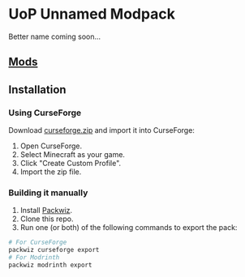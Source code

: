 # UoP Unnamed Modpack
Better name coming soon...
## [Mods](docs/mods.md)
## Installation
### Using CurseForge
Download [curseforge.zip](https://github.com/up930506/uop-unnamed-modpack/raw/main/curseforge.zip) and import it into CurseForge:
1. Open CurseForge.
2. Select Minecraft as your game.
3. Click "Create Custom Profile".
4. Import the zip file.
### Building it manually
1. Install [Packwiz](https://packwiz.infra.link).
2. Clone this repo.
3. Run one (or both) of the following commands to export the pack:
```Bash
# For CurseForge
packwiz curseforge export
# For Modrinth
packwiz modrinth export
```

